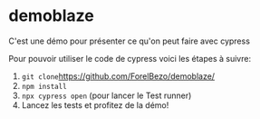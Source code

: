 # demoblaze

C'est une démo pour présenter ce qu'on peut faire avec cypress

Pour pouvoir utiliser le code de cypress voici les étapes à suivre:
1. `git clone`https://github.com/ForelBezo/demoblaze/
2. `npm install`
3. `npx cypress open` (pour lancer le Test runner) 
4. Lancez les tests et profitez de la démo!
